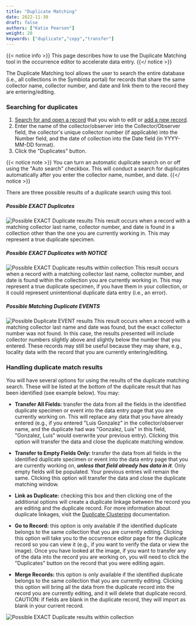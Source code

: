 ```yaml
---
title: "Duplicate Matching"
date: 2022-11-30
draft: false
authors: ["Katie Pearson"]
weight: 20
keywords: ["duplicate","copy","transfer"]
---
```


{{< notice info >}}
  This page describes how to use the Duplicate Matching tool in the occurrence editor to accelerate data entry.
{{</ notice >}}

The Duplicate Matching tool allows the user to search the entire database (i.e., all collections in the Symbiota portal) for records that share the same collector name, collector number, and date and link them to the record they are entering/editing.

### Searching for duplicates

1. [Search for and open a record](https://biokic.github.io/symbiota-docs/editor/edit/) that you wish to edit or [add a new record](https://biokic.github.io/symbiota-docs/editor/add/full/).
2. Enter the name of the collector/observer into the Collector/Observer field, the collector's unique collector number (if applicable) into the Number field, and the date of collection into the Date field (in YYYY-MM-DD format).
3. Click the "Duplicates" button.

{{< notice note >}}
You can turn an automatic duplicate search on or off using the "Auto search" checkbox. This will conduct a search for duplicates automatically after you enter the collector name, number, and date.
{{</ notice >}}

There are three possible results of a duplicate search using this tool.

##### Possible EXACT Duplicates
![Possible EXACT Duplicate results](/symbiota-docs/images/exactdupe.PNG)
This result occurs when a record with a matching collector last name, collector number, and date is found in a collection other than the one you are currently working in. This may represent a true duplicate specimen.

##### Possible EXACT Duplicates with NOTICE
![Possible EXACT Duplicate results within collection](/symbiota-docs/images/exactdupeincol.png)
This result occurs when a record with a matching collector last name, collector number, and date is found within the collection you are currently working in. This may represent a true duplicate specimen, if you have them in your collection, or it could represent unintentional duplicate data entry (i.e., an error).

##### Possible Matching Duplicate EVENTS
![Possible Duplicate EVENT results](/symbiota-docs/images/dupematchevent.PNG)
This result occurs when a record with a matching collector last name and date was found, but the exact collector number was not found. In this case, the results presented will include collector numbers slightly above and slightly below the number that you entered. These records may still be useful because they may share, e.g., locality data with the record that you are currently entering/editing.

### Handling duplicate match results

You will have several options for using the results of the duplicate matching search. These will be listed at the bottom of the duplicate result that has been identified (see example below). You may:

* **Transfer All Fields:** transfer the data from all the fields in the identified duplicate specimen or event into the data entry page that you are currently working on. This will replace any data that you have already entered (e.g., if you entered "Luis Gonzalez" in the collector/observer name, and the duplicate had was "Gonzalez, Luis" in this field, "Gonzalez, Luis" would overwrite your previous entry). Clicking this option will transfer the data and close the duplicate matching window.

* **Transfer to Empty Fields Only:** transfer the data from all fields in the identified duplicate specimen or event into the data entry page that you are currently working on, ***unless that field already has data in it***. Only empty fields will be populated. Your previous entries will remain the same. Clicking this option will transfer the data and close the duplicate matching window.

* **Link as Duplicate:** checking this box and then clicking one of the additional options will create a duplicate linkage between the record you are editing and the duplicate record. For more information about duplicate linkages, visit the [Duplicate Clustering](https://biokic.github.io/symbiota-docs/coll_manager/dup/) documentation.

* **Go to Record:** this option is only available if the identified duplicate belongs to the same collection that you are currently editing. Clicking this option will take you to the occurrence editor page for the duplicate record so you can view it (e.g., if you want to verify the data or view the image). Once you have looked at the image, if you want to transfer any of the data into the record you are working on, you will need to click the "Duplicates" button on the record that you were editing again.

* **Merge Records:** this option is only available if the identified duplicate belongs to the same collection that you are currently editing. Clicking this option will bring all the data from the duplicate record into the record you are currently editing, and it will delete that duplicate record. CAUTION: if fields are blank in the duplicate record, they will import as blank in your current record.

![Possible EXACT Duplicate results within collection](/symbiota-docs/images/exactdupeincolfull.PNG)
